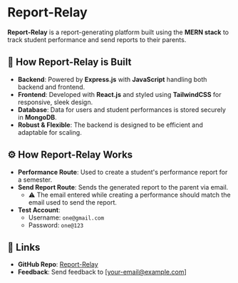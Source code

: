# Report-Relay

**Report-Relay** is a report-generating platform built using the **MERN stack** to track student performance and send reports to their parents.

## 🌟 How Report-Relay is Built

- **Backend**: Powered by **Express.js** with **JavaScript** handling both backend and frontend.
- **Frontend**: Developed with **React.js** and styled using **TailwindCSS** for responsive, sleek design.
- **Database**: Data for users and student performances is stored securely in **MongoDB**.
- **Robust & Flexible**: The backend is designed to be efficient and adaptable for scaling.

## ⚙️ How Report-Relay Works

- **Performance Route**: Used to create a student's performance report for a semester.
- **Send Report Route**: Sends the generated report to the parent via email.
  - ⚠️ The email entered while creating a performance should match the email used to send the report.
- **Test Account**: 
  - Username: `one@gmail.com`
  - Password: `one@123`

## 📎 Links

- **GitHub Repo**: [Report-Relay](your-github-repo-link)
- **Feedback**: Send feedback to [your-email@example.com]
